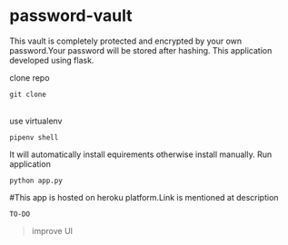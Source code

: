 # password-vault
This vault is completely protected and encrypted by your own password.Your password will be stored after hashing.
This application developed using flask.

clone repo

```zdn
git clone
```

<br>
use virtualenv 

```zdn
pipenv shell
```
It will automatically install equirements otherwise install manually.
Run application

```zdn
python app.py
```

#This app is hosted on heroku platform.Link is mentioned at description

`TO-DO`

>improve UI



